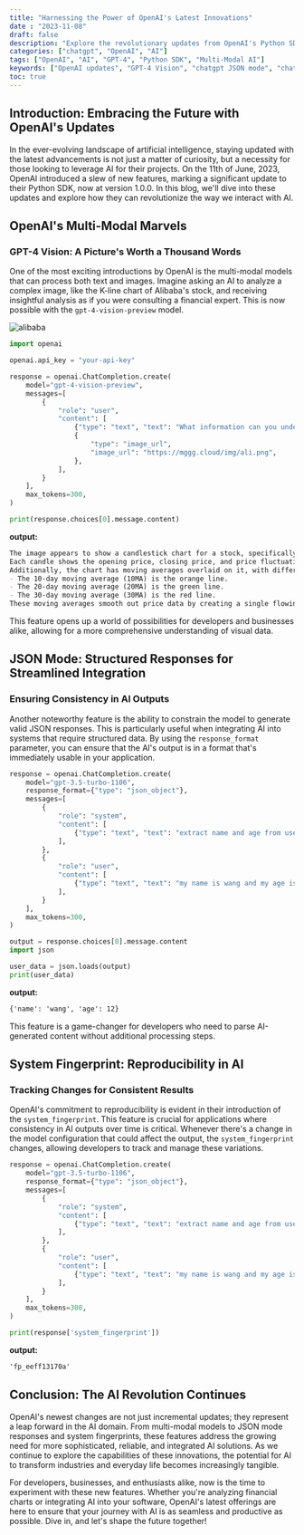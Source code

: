 ```yaml
---
title: "Harnessing the Power of OpenAI's Latest Innovations"
date : "2023-11-08"
draft: false
description: "Explore the revolutionary updates from OpenAI's Python SDK 1.0.0, including multi-modal models, JSON mode responses, and system fingerprints, and how they can transform AI interactions."
categories: ["chatgpt", "OpenAI", "AI"]
tags: ["OpenAI", "AI", "GPT-4", "Python SDK", "Multi-Modal AI"]
keywords: ["OpenAI updates", "GPT-4 Vision", "chatgpt JSON mode", "chatgpt system fingerprint"]
toc: true
---
```


## Introduction: Embracing the Future with OpenAI's Updates

In the ever-evolving landscape of artificial intelligence, staying updated with the latest advancements is not just a matter of curiosity, but a necessity for those looking to leverage AI for their projects. On the 11th of June, 2023, OpenAI introduced a slew of new features, marking a significant update to their Python SDK, now at version 1.0.0. In this blog, we'll dive into these updates and explore how they can revolutionize the way we interact with AI.

## OpenAI's Multi-Modal Marvels

### GPT-4 Vision: A Picture's Worth a Thousand Words

One of the most exciting introductions by OpenAI is the multi-modal models that can process both text and images. Imagine asking an AI to analyze a complex image, like the K-line chart of Alibaba's stock, and receiving insightful analysis as if you were consulting a financial expert. This is now possible with the `gpt-4-vision-preview` model.

![alibaba](https://mggg.cloud/img/ali.png)

```python
import openai

openai.api_key = "your-api-key"

response = openai.ChatCompletion.create(
    model="gpt-4-vision-preview",
    messages=[
        {
            "role": "user",
            "content": [
                {"type": "text", "text": "What information can you understand from the K-line of the image?"},
                {
                    "type": "image_url",
                    "image_url": "https://mggg.cloud/img/ali.png",
                },
            ],
        }
    ],
    max_tokens=300,
)

print(response.choices[0].message.content)
```

**output:**
```md
The image appears to show a candlestick chart for a stock, specifically ticker 'BABA' which is Alibaba Group Holding Limited. Candlestick charts are commonly used in stock trading to show price movements over time, with each candle representing the trading activity for a specific period.
Each candle shows the opening price, closing price, and price fluctuations within the period it represents. A candle is filled or colored if the closing price is below the opening price (indicating a decrease in price), and it is usually white or hollow if the closing price is above the opening price (indicating an increase in price). The 'wick' or 'shadow' extending from the top or bottom of each candle indicates the high and low prices reached during the period.
Additionally, the chart has moving averages overlaid on it, with different time periods indicated by different colored lines:\n\n- The 5-day moving average (5MA) is the purple line.
- The 10-day moving average (10MA) is the orange line.
- The 20-day moving average (20MA) is the green line.
- The 30-day moving average (30MA) is the red line.
These moving averages smooth out price data by creating a single flowing line and provide insight into the direction of the trend. The chart indicates the moving averages are trending downwards during this period, suggesting that there was a general downtrend in the stock's price. However, near the end of the visible timeline, it appears the trend might be
```

This feature opens up a world of possibilities for developers and businesses alike, allowing for a more comprehensive understanding of visual data.

## JSON Mode: Structured Responses for Streamlined Integration

### Ensuring Consistency in AI Outputs

Another noteworthy feature is the ability to constrain the model to generate valid JSON responses. This is particularly useful when integrating AI into systems that require structured data. By using the `response_format` parameter, you can ensure that the AI's output is in a format that's immediately usable in your application.

```python
response = openai.ChatCompletion.create(
    model="gpt-3.5-turbo-1106",
    response_format={"type": "json_object"},
    messages=[
        {
            "role": "system",
            "content": [
                {"type": "text", "text": "extract name and age from user input, return a json object"},
            ],
        },
        {
            "role": "user",
            "content": [
                {"type": "text", "text": "my name is wang and my age is 12, "},
            ],
        }
    ],
    max_tokens=300,
)

output = response.choices[0].message.content
import json

user_data = json.loads(output)
print(user_data)
```

**output:**
```md
{'name': 'wang', 'age': 12}
```

This feature is a game-changer for developers who need to parse AI-generated content without additional processing steps.

## System Fingerprint: Reproducibility in AI

### Tracking Changes for Consistent Results

OpenAI's commitment to reproducibility is evident in their introduction of the `system_fingerprint`. This feature is crucial for applications where consistency in AI outputs over time is critical. Whenever there's a change in the model configuration that could affect the output, the `system_fingerprint` changes, allowing developers to track and manage these variations.

```python
response = openai.ChatCompletion.create(
    model="gpt-3.5-turbo-1106",
    response_format={"type": "json_object"},
    messages=[
        {
            "role": "system",
            "content": [
                {"type": "text", "text": "extract name and age from user input, return a json object"},
            ],
        },
        {
            "role": "user",
            "content": [
                {"type": "text", "text": "my name is wang and my age is 12, "},
            ],
        }
    ],
    max_tokens=300,
)

print(response['system_fingerprint'])
```

**output:**
```md
'fp_eeff13170a'
```

## Conclusion: The AI Revolution Continues

OpenAI's newest changes are not just incremental updates; they represent a leap forward in the AI domain. From multi-modal models to JSON mode responses and system fingerprints, these features address the growing need for more sophisticated, reliable, and integrated AI solutions. As we continue to explore the capabilities of these innovations, the potential for AI to transform industries and everyday life becomes increasingly tangible.

For developers, businesses, and enthusiasts alike, now is the time to experiment with these new features. Whether you're analyzing financial charts or integrating AI into your software, OpenAI's latest offerings are here to ensure that your journey with AI is as seamless and productive as possible. Dive in, and let's shape the future together!